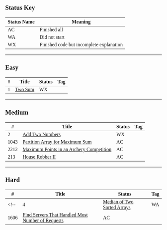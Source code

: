 <span style="font-family:Papyrus;font-size:1.1rem">

### Status Key
| Status Name | Meaning |
| - | - |
| AC | Finished all |
| WA | Did not start |
| WX | Finished code but incomplete explanation |

---

### Easy
| # | Title | Status | Tag |
| - | - | - | - |
| 1 | [Two Sum](Easy/P1/) | WX |

---

### Medium
| # | Title | Status | Tag |
| - | - | - | - |
| 2 | [Add Two Numbers](Medium/P2/) | WX |
| 1043 | [Partition Array for Maximum Sum](Medium/P1043/) | AC |
| 2212 | [Maximum Points in an Archery Competition](Medium/P2212/) | AC |
| 213 | [House Robber II](Medium/P213/) | AC |

---

### Hard
| # | Title | Status | Tag |
| - | - | - | - |
<!-- | 4 | [Median of Two Sorted Arrays](Hard/P4/) | WA | -->
| 1606 | [Find Servers That Handled Most Number of Requests](Hard/P1606/) | AC |

</span>